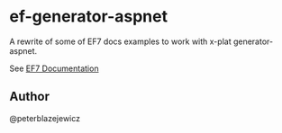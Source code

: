 # ef-generator-aspnet

A rewrite of some of EF7 docs examples to work with x-plat generator-aspnet.

See [EF7 Documentation](http://ef.readthedocs.org/en/latest/)

## Author
@peterblazejewicz
